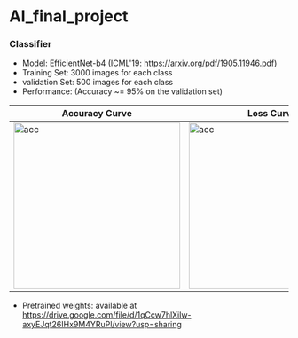 # AI_final_project

### Classifier
- Model: EfficientNet-b4 (ICML'19: https://arxiv.org/pdf/1905.11946.pdf)
- Training Set: 3000 images for each class
- validation Set: 500 images for each class
- Performance: (Accuracy ~= 95% on the validation set)

| Accuracy Curve | Loss Curve |
|----|----|
|<img src="https://i.imgur.com/DcTQV3o.png" alt="acc" width="300">| <img src="https://i.imgur.com/X7L1bBJ.png" alt="acc" width="300">|

- Pretrained weights: available at https://drive.google.com/file/d/1qCcw7hlXilw-axyEJqt26IHx9M4YRuPl/view?usp=sharing
